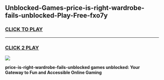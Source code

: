 
## Unblocked-Games-price-is-right-wardrobe-fails-unblocked-Play-Free-fxo7y
<h3>
<a href="https://premium76.site?title=price-is-right-wardrobe-fails-unblocked&ref=20M">CLICK TO PLAY</a></h3>
<hr>

<h3>
<a href="https://premium76.site?title=price-is-right-wardrobe-fails-unblocked&ref=20M">CLICK 2 PLAY</a>
  
</h3>

<a href="https://premium76.site?title=price-is-right-wardrobe-fails-unblocked&ref=19M"><img src="https://clearcache.store/games.png"></a>


**price-is-right-wardrobe-fails-unblocked games unblocked: Your Gateway to Fun and Accessible Online Gaming**
